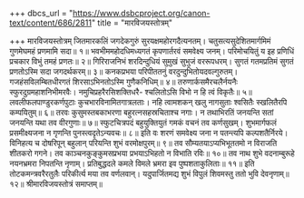 +++
dbcs_url = "https://www.dsbcproject.org/canon-text/content/686/2811"
title = "मारविजयस्तोत्रम्"

+++
मारविजयस्तोत्रम्
जितमारकलिं जगदेकगुरुं 
सुरयक्षमहोरगदैत्यनतम्। 
चतुसत्यसुदेशितमार्गमिमं 
गुणमेघमहं प्रणमामि सदा॥ १॥
भवभीममहोदधिमध्यगतं 
कृपणार्तरवं समवेक्ष्य जनम्। 
परिमोचयितुं य इह प्रणिधिं 
प्रचकार विभुं तमहं प्रणतः॥ २॥
गिरिराजनिभं शरदिन्दुधियं 
सुमुखं सुभुजं वररूपधरम्। 
सुगतं गतमप्रतिमं सुगतं 
प्रणतोऽस्मि सदा जगदर्थकरम्॥ ३॥
कनकप्रभया परिपीततनुं 
वरदुन्दुभितोयदवल्गुरुतम्। 
गजहंसविलम्बितधीरगतं 
शिरसाऽभिनतोऽस्मि गुणैकनिधिम्॥ ४॥
तरुणार्कसमैरचलैर्नयनैः 
स्फुरदुग्रमहाशनिभीमरवैः। 
नमुचिप्रहरैरसिशक्तिधरै- 
श्चलितोऽसि विभो न हि त्वं विकृतैः॥ ५॥
लवलीफलपाण्डुरकर्णपुटाः 
कुचभारविनामितगात्रलताः। 
नहि त्वामशकन् खलु नागसुताः 
श्वसितैः स्खलितैरपि कम्पयितुम्॥ ६॥
तरवः कुसुमस्तबकाभरणा 
बहुरत्नसहस्रचिताश्च नगाः। 
न तथाभिरतिं जनयन्ति सतां 
जनयन्ति यथा तव वीरगुणाः॥ ७॥
स्फुटचित्रपदं बहुयुक्तियुतं 
गमकं वचनं तव कर्णसुखम्। 
शुभमार्गफलं प्रसमीक्ष्यजना 
न गृणन्ति पुनस्त्वदृतेऽन्यवचः॥ ८॥
इति वः शरणं समवेक्ष्य जना 
न पतन्त्यपि कल्पशतैर्निरये। 
विनिहत्य च दोषरिपून् बहुलान् 
परियन्ति शुभं वरमोक्षपुरम्॥ ९॥
तव  सौम्यतयाऽप्यभिभूततमो 
न विराजति शीतकरो गगने। 
तव काञ्चनकुङ्कुमसप्रभया 
प्रभयाऽभिहतो न विभाति रविः॥ १०॥
तव नाथ शुभे वदनाम्बुरूहे 
नयनभ्रमरा निपतन्ति नृणाम्। 
प्रतिबुद्धदले कमले विमले 
भ्रमरा इव पुष्पशताकुलिताः॥ ११॥
इति तोटकमन्त्रवरैरतुलैः 
परिकीर्त्य मया तव वर्णलवान्। 
यदुपार्जितमद्य शुभं विपुलं 
शिवमस्तु ततो भुवि देवनृणाम्॥ १२॥
श्रीमारविजयस्तोत्रं समाप्तम्॥
